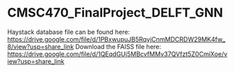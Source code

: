# CMSC470_FinalProject_DELFT_GNN
Haystack database file can be found here: https://drive.google.com/file/d/1PBxwupuJB5RqyjCnmMDCRDW29MK4fw_8/view?usp=share_link
Download the FAISS file here: https://drive.google.com/file/d/1QEqdGUj5MBcvfMMv37QVfzt5Z0CmiXoe/view?usp=share_link